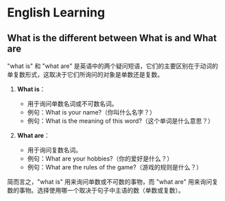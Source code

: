 # English Learning

## What is the different between What is and What are

"what is" 和 "what are" 是英语中的两个疑问短语，它们的主要区别在于动词的单复数形式，这取决于它们所询问的对象是单数还是复数。

1. **What is**：
   - 用于询问单数名词或不可数名词。
   - 例句：What is your name?（你叫什么名字？）
   - 例句：What is the meaning of this word?（这个单词是什么意思？）

2. **What are**：
   - 用于询问复数名词。
   - 例句：What are your hobbies?（你的爱好是什么？）
   - 例句：What are the rules of the game?（游戏的规则是什么？）

简而言之，"what is" 用来询问单数或不可数的事物，而 "what are" 用来询问复数的事物。选择使用哪一个取决于句子中主语的数（单数或复数）。
